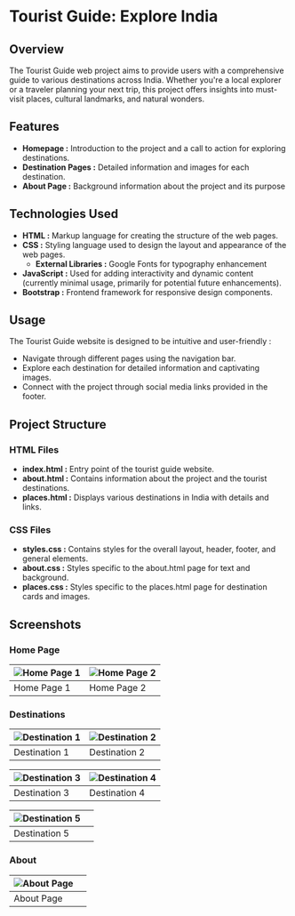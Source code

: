 # Tourist Guide: Explore India
##  Overview
The Tourist Guide web project aims to provide users with a comprehensive guide to various destinations across India. Whether you're a local explorer or a traveler planning your next trip, this project offers insights into must-visit places, cultural landmarks, and natural wonders.

## Features
- **Homepage :** Introduction to the project and a call to action for exploring destinations.
- **Destination Pages :** Detailed information and images for each destination.
- **About Page :** Background information about the project and its purpose

## Technologies Used
- **HTML :**  Markup language for creating the structure of the web pages.
- **CSS :** Styling language used to design the layout and appearance of the web pages.
  - **External Libraries :**  Google Fonts for typography enhancement
- **JavaScript :**  Used for adding interactivity and dynamic content (currently minimal usage, primarily for potential future enhancements).
- **Bootstrap :**  Frontend framework for responsive design components.

 ## Usage
The Tourist Guide website is designed to be intuitive and user-friendly :
- Navigate through different pages using the navigation bar.
- Explore each destination for detailed information and captivating images.
- Connect with the project through social media links provided in the footer.

## Project Structure
### HTML Files
- **index.html :** Entry point of the tourist guide website.
- **about.html :** Contains information about the project and the tourist destinations.
- **places.html :** Displays various destinations in India with details and links.
  
### CSS Files
- **styles.css :** Contains styles for the overall layout, header, footer, and general elements.
- **about.css :** Styles specific to the about.html page for text and background.
- **places.css :** Styles specific to the places.html page for destination cards and images.

## Screenshots

### Home Page

| ![Home Page 1](https://github.com/user-attachments/assets/3b997681-b763-412b-8f76-a1db142b1c77) | ![Home Page 2](https://github.com/user-attachments/assets/8f078c22-df4d-490c-a529-5c45046d35d0) |
|---|---|
| Home Page 1 | Home Page 2 |

### Destinations

| ![Destination 1](https://github.com/user-attachments/assets/084a2e96-0b7c-40f5-a332-3cf2dee39f9d) | ![Destination 2](https://github.com/user-attachments/assets/b5730fe3-dc18-4f6e-a025-f11bb5d6243f) |
|---|---|
| Destination 1 | Destination 2 |

| ![Destination 3](https://github.com/user-attachments/assets/3b797c13-b3dd-4cf5-a0d5-29e4121382bd) | ![Destination 4](https://github.com/user-attachments/assets/dd8bcabb-78c7-4449-aa7e-edd9be71a424) |
|---|---|
| Destination 3 | Destination 4 |

| ![Destination 5](https://github.com/user-attachments/assets/c50fa25f-8ac3-492c-b45d-1423f05ae0bf) | |
|---|---|
| Destination 5 | |

### About

| ![About Page](https://github.com/user-attachments/assets/f481083f-deee-4741-b1b7-c0549d5018f2) | |
|---|---|
| About Page | |







